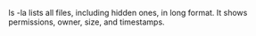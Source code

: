  ls -la lists all files, including hidden ones, in long format. It shows permissions, owner, size, and timestamps.